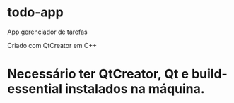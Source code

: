 # todo-app
App gerenciador de tarefas

Criado com QtCreator em C++
# Necessário ter QtCreator, Qt e build-essential instalados na máquina.
